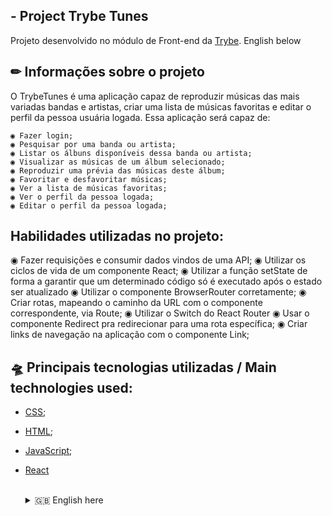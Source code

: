   ## - Project Trybe Tunes
  Projeto desenvolvido no módulo de Front-end da [Trybe](https://www.betrybe.com/).
  English below

  ## ✏ Informações sobre o projeto
  O TrybeTunes é uma aplicação capaz de reproduzir músicas das mais variadas bandas e artistas, criar uma lista de músicas favoritas e editar o perfil da pessoa usuária logada. Essa aplicação será capaz de:

    ◉ Fazer login;
    ◉ Pesquisar por uma banda ou artista;
    ◉ Listar os álbuns disponíveis dessa banda ou artista;
    ◉ Visualizar as músicas de um álbum selecionado;
    ◉ Reproduzir uma prévia das músicas deste álbum;
    ◉ Favoritar e desfavoritar músicas;
    ◉ Ver a lista de músicas favoritas;
    ◉ Ver o perfil da pessoa logada;
    ◉ Editar o perfil da pessoa logada;

  ## Habilidades utilizadas no projeto:

  ◉ Fazer requisições e consumir dados vindos de uma API;
  ◉ Utilizar os ciclos de vida de um componente React;
  ◉ Utilizar a função setState de forma a garantir que um determinado código só é executado após o estado ser atualizado
  ◉ Utilizar o componente BrowserRouter corretamente;
  ◉ Criar rotas, mapeando o caminho da URL com o componente correspondente, via Route;
  ◉ Utilizar o Switch do React Router
  ◉ Usar o componente Redirect pra redirecionar para uma rota específica;
  ◉ Criar links de navegação na aplicação com o componente Link;
  
  
 ## 🛸 Principais tecnologias utilizadas / Main technologies used: 
- [CSS](https://www.w3.org/Style/CSS/Overview.en.html);
- [HTML](https://html.com/);
- [JavaScript](https://developer.mozilla.org/pt-BR/docs/Web/JavaScript);
- [React](https://reactjs.org/)

  </br>
  
  <details>
  <summary> 🇬🇧 English here</summary>
  </br>TrybeTunes is an application capable of reproducing songs from various bands and artists, create a list of favorite songs and edit the profile of a logged user. This application also:

    ◉ Logs in an out;
    ◉ Looks up a band or artist;
    ◉ Lists the available albums of that band or artist;
    ◉ Visualizes the songs of the selected album;
    ◉ Reproduces an excerpt of this album's songs;
    ◉ Favorites and unfavorites songs;
    ◉ Shows the favorite songs list;
    ◉ Shows the profile of the logged user;
    ◉ Edits the profile of the logged user;

  ## Skills used in the project:

  ◉ Making requests and consuming data from an API;
  ◉ Using life cycles of a React component;
  ◉ Using setState in order to assure that a given code is only run after the state has been updated;
  ◉ Using correctly the component BrowserRouter;
  ◉ Creating routes, mapping the URL path with the corresponding component, via Route;
  ◉ Using React Router Switch;
  ◉ Using the component Redirect to travel to a specific route;
  ◉ Creating navigation links throughout the application with the Link component;
  </br>
